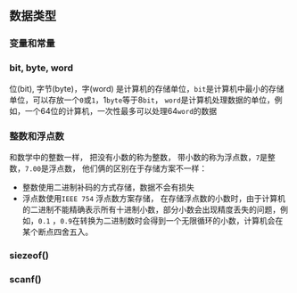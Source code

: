 


## 数据类型
### 变量和常量

### bit, byte, word
位(bit), 字节(byte)，字(word) 是计算机的存储单位，`bit`是计算机中最小的存储单位，可以存放一个`0`或`1`，1`byte`等于8`bit`， `word`是计算机处理数据的单位，例如，一个64位的计算机，一次性最多可以处理64`word`的数据

### 整数和浮点数
和数学中的整数一样， 把没有小数的称为整数， 带小数的称为浮点数，`7`是整数，`7.00`是浮点数， 他们俩的区别在于存储方案不一样：
- 整数使用二进制补码的方式存储，数据不会有损失
- 浮点数使用`IEEE 754` 浮点数方案存储， 在存储浮点数的小数时，由于计算机的二进制不能精确表示所有十进制小数，部分小数会出现精度丢失的问题，例如，`0.1` ，`0.9`在转换为二进制数时会得到一个无限循环的小数，计算机会在某个断点四舍五入。

### siezeof()

### scanf()


